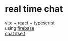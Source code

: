 # real time chat
vite + react + typescript\
using [firebase](https://firebase.google.com/)\
[chat itself](https://waaliad.github.io/real-time-chat/)
